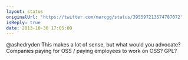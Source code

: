 ```yaml
---
layout: status
originalUrl: 'https://twitter.com/marcgg/status/395597213574787072'
isReply: true
date: 2013-10-30 17:05:00
---
```


@ashedryden This makes a lot of sense, but what would you advocate? Companies paying for OSS / paying employees to work on OSS? GPL?
